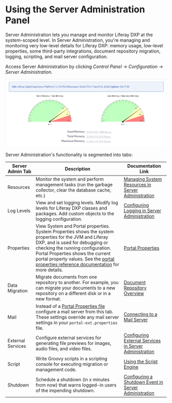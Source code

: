# Using the Server Administration Panel

Server Administration lets you manage and monitor Liferay DXP at the system-scoped level. In Server Administration, you're managing and monitoring very low-level details for Liferay DXP: memory usage, low-level properties, some third-party integrations, document repository migration, logging, scripting, and  mail server configuration.

Access Server Administration by clicking *Control Panel* &rarr; *Configuration* &rarr; *Server Administration*. 

![The Resources tab of Server Administration shows a graph of your server's memory usage.](./using-the-server-administration-panel/images/02.png)

Server Administration's functionality is segmented into tabs: 

| Server Admin Tab   | Description                     | Documentation Link       |
| ------------------ | ------------------------------- | ------------------------ |
| Resources          | Monitor the system and perform management tasks (run the garbage collector, clear the database cache, etc.) | [Managing System Resources in Server Administration](./managing-system-resources-in-server-administration.md) |
| Log Levels         | View and set logging levels. Modify log levels for Liferay DXP classes and packages. Add custom objects to the logging configuration. | [Configuring Logging in Server Administration](./configuring-logging-in-server-administration.md) |
| Properties         | View System and Portal properties. System Properties shows the system properties for the JVM and Liferay DXP, and is used for debugging or checking the running configuration. Portal Properties shows the current portal property values. See the [portal properties reference documentation](https://docs.liferay.com/portal/7.3-latest/propertiesdoc/portal.properties.html) for more details. | [Portal Properties](./../installation-and-upgrades/reference/portal-properties.md) |
| Data Migration     | Migrate documents from one repository to another. For example, you can migrate your documents to a new repository on a different disk or in a new format. |  [Document Repository Overview](./../installation-and-upgrades/setting-up-liferay-dxp/configuring-the-document-library-repository/document-repository-overview.md) |
| Mail               | Instead of a [Portal Properties file](../installation-and-upgrades/setting-up-liferay-dxp/configuring-mail/alternative-email-configuration-methods.md#configuring-the-built-in-mail-session-using-portal-properties) configure a mail server from this tab. These settings override any mail server settings in your `portal-ext.properties` file. | [Connecting to a Mail Server](../installation-and-upgrades/setting-up-liferay-dxp/configuring-mail/connecting-to-a-mail-server.md) |
| External Services  | Configure external services for generating file previews for images, audio files, and video files. | [Configuring External Services in Server Administration](./configuring-external-services-in-server-administration.md) |
| Script             | Write Groovy scripts in a scripting console for executing migration or management code. | [Using the Script Engine](./using-the-script-engine/using-the-script-engine.md) |
| Shutdown           | Schedule a shutdown (in _x_ minutes from now) that warns logged-in users of the impending shutdown. | [Configuring a Shutdown Event in Server Administration](./configuring-a-shutdown-event-in-server-administration.md) |

<!--
In addition to a system-defined message, Liferay DXP displays the message you define at the top of users' pages once you save the configuration until the expiration happens. When time expires, all pages display a message saying the portal has been shut down. The server must then be restarted to restore access. 

The Shutdown configuration looks like this:
![The time until shutdown and the warning message are configurable in the Shutdown tab.](./using-the-server-administration-panel/images/01.png)

Logged in Users see this:
![The time until shutdown and the warning message are configurable in the Shutdown tab.](./using-the-server-administration-panel/images/03.png)

-->
<!-- 
| Log Levels | View and set logging levels. Modify log levels for Liferay DXP classes and packages. Add custom objects. Changes to the log level near the top of the class hierarchy (such as at `com.liferay`) also change log levels for all the classes under that hierarchy.  Modifications unnecessarily high in the hierarchy generate too many messages to be useful. 

| Properties         | View System and Portal properties. System Properties shows the system properties for the JVMand Liferay DXP. You can use this information for debugging purposes or to check the currently running configuration. The Portal Properties tab shows an exhaustive list of the current portal property values. For explanations of these properties, see the [portal properties reference documentation](@platform-ref@/7.2-latest/propertiesdoc/portal.properties.html). 

| Data Migration     | Migrate documents from one repository to another. For example, you can migrate your documents to a new repository on a different disk or in a [new format](/docs/7-2/deploy/-/knowledge_base/d/document-repository-configuration). Here are the steps:

1. Create a backup copy of the Document Library repository and
   [@product@ database](/docs/7-2/deploy/-/knowledge_base/d/backing-up-a-liferay-installation). 
2. Configure the new file store in *System Settings* &rarr; *Platform: File 
   Storage*. 
3. In this tab (*Server Administration* &rarr; *Data Migration*), select the 
   repository hook for the file store you configured and click *Execute*. 
4. Make sure the data migrated correctly. 
5. [Configure the new
   repository](/docs/7-2/deploy/-/knowledge_base/d/document-repository-configuration)
   as the default. 
6. If you used a `portal-ext.properties` file to configure the repository, 
    restart the server. 

| Mail | Instead of using a `portal-ext.properties` file to configure a mail server, you can configure a mail server from this tab. If your [message boards receive mail](/docs/7-2/user/-/knowledge_base/u/user-subscriptions-and-mailing-lists), you can connect a POP mail server. If @product@ sends mail (useful for sending notifications to users), you can connect to an SMTP server. Note that if you configure mail server settings here in System Settings, these settings override any mail server settings in your `portal-ext.properties` file. 


| External Services  | Configure external services for generating file previews. For more information, see [the article on External Services](/docs/7-2/user/-/knowledge_base/u/server-administration-external-services).

| Shutdown           | Schedule a shutdown that notifies logged-in users of the impending shutdown. You can define the number of minutes until the shutdown and a message to display. @product@ displays the message at the top of users' pages for the duration of time you specified. When the time expires, all pages display a message saying the portal has been shut down. The server must then be restarted to restore access. 
-->

